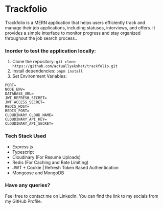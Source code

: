 # Trackfolio
Trackfolio is a MERN application that helps users efficiently track and manage their job applications, including statuses, interviews, and offers. It provides a simple interface to monitor progress and stay organized throughout the job search process..

### Inorder to test the application locally:
1. Clone the repository: `git clone https://github.com/actuallyakshat/trackfolio.git`
2. Install dependencies: `pnpm install`
3. Set Environment Variables:
```
PORT=
NODE_ENV=
DATABASE_URL=
JWT_REFRESH_SECRET=
JWT_ACCESS_SECRET=
REDIS_HOST=
REDIS_PORT=
CLOUDINARY_CLOUD_NAME=
CLOUDINARY_API_KEY=
CLOUDINARY_API_SECRET=
```

### Tech Stack Used
- Express.js
- Typescript
- Cloudinary (For Resume Uploads)
- Redis (For Caching and Rate Limiting)
- JWT + Cookie | Refresh Token Based Authentication
- Mongoose and MongoDB

### Have any queries?
Feel free to contact me on LinkedIn. You can find the link to my socials from my GitHub Profile.
